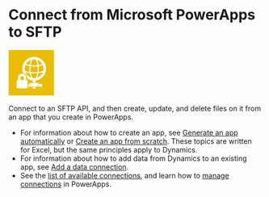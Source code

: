 <properties
	pageTitle="Overview of the SFTP connection | Microsoft PowerApps"
	description="See the available SFTP functions, responses, and examples"
	services=""
	suite="powerapps"
	documentationCenter="" 	
	authors="AFTOwen"
	manager="anneta"
	editor=""
	tags="" />

<tags
ms.service="powerapps"
ms.devlang="na"
ms.topic="article"
ms.tgt_pltfrm="na"
ms.workload="na"
ms.date="04/26/2016"
ms.author="anneta"/>

# Connect from Microsoft PowerApps to SFTP #

![SFTP](./media/connection-sftp/sftpicon.png)

Connect to an SFTP API, and then create, update, and delete files on it from an app that you create in PowerApps.

- For information about how to create an app, see [Generate an app automatically](get-started-create-from-data.md) or [Create an app from scratch](get-started-create-from-blank.md).	These topics are written for Excel, but the same principles apply to Dynamics.
- For information about how to add data from Dynamics to an existing app, see [Add a data connection](add-data-connection.md).
- See the [list of available connections](../connections-list.md), and learn how to [manage connections](../add-manage-connections.md) in PowerApps.

<!--NotAvailableYet
## View the available functions ##
This connection includes the following functions:

| Function Name |  Description |
| --- | --- |
|[GetFileMetadata](connection-sftp.md#getfilemetadata) | Retrieves file metadata from SFTP server using file id |
|[UpdateFile](connection-sftp.md#updatefile) | Updates a file in SFTP server |
|[DeleteFile](connection-sftp.md#deletefile) | Deletes a file from SFTP server |
|[GetFileMetadataByPath](connection-sftp.md#getfilemetadatabypath) | Retrieves file metadata from SFTP server using path |
|[GetFileContentByPath](connection-sftp.md#getfilecontentbypath) | Retrieves file contents from SFTP server using path |
|[GetFileContent](connection-sftp.md#getfilecontent) | Retrieves file contents from SFTP Server using id |
|[CreateFile](connection-sftp.md#createfile) | Uploads a file to SFTP server |
|[CopyFile](connection-sftp.md#copyfile) | Copies a file to SFTP server |
|[OnUpdatedFile](connection-sftp.md#onupdatedfile) | Triggers a flow when a file is added or modified in a SFTP folder |
|[ListFolder](connection-sftp.md#listfolder) | Lists files in a SFTP server folder |
|[ListRootFolder](connection-sftp.md#listrootfolder) | Lists files in the SFTP server root folder |
|[ExtractFolderV2](connection-sftp.md#extractfolderv2) | Extracts an archive file into a folder in FTP server (example: .zip) |


## GetFileMetadata
Get file metadata: Retrieves file metadata from SFTP using file id

#### Input properties

| Name| Data Type|Required|Description|
| ---|---|---|---|
|id|string|yes|Specify the file|

#### Output properties

| Property Name | Data Type | Required | Description |
|---|---|---|---|
|Id|string|No | |
|Name|string|No | |
|DisplayName|string|No | |
|Path|string|No | |
|LastModified|string|No | |
|Size|integer|No | |
|MediaType|string|No | |
|IsFolder|boolean|No | |
|ETag|string|No | |
|FileLocator|string|No | |


## UpdateFile
Update file: Updates file content using SFTP

#### Input properties

| Name| Data Type|Required|Description|
| ---|---|---|---|
|id|string|yes|Specify the file|
|body|string |yes|Content of the file to update in SFTP|

#### Output properties

| Property Name | Data Type | Required | Description |
|---|---|---|---|
|Id|string|No | |
|Name|string|No | |
|DisplayName|string|No | |
|Path|string|No | |
|LastModified|string|No | |
|Size|integer|No | |
|MediaType|string|No | |
|IsFolder|boolean|No | |
|ETag|string|No | |
|FileLocator|string|No | |


## DeleteFile
Delete file: Deletes a file in SFTP

#### Input properties

| Name| Data Type|Required|Description|
| ---|---|---|---|
|id|string|yes|Specify the file|

#### Output properties
None.


## GetFileMetadataByPath
Get file metadata using path: Retrieves file metadata from SFTP using path

#### Input properties

| Name| Data Type|Required|Description|
| ---|---|---|---|
|path|string|yes|Unique path of the file in SFTP|

#### Output properties

| Property Name | Data Type | Required | Description |
|---|---|---|---|
|Id|string|No | |
|Name|string|No | |
|DisplayName|string|No | |
|Path|string|No | |
|LastModified|string|No | |
|Size|integer|No | |
|MediaType|string|No | |
|IsFolder|boolean|No | |
|ETag|string|No | |
|FileLocator|string|No | |


## GetFileContentByPath
Get file content using path: Retrieves file contents from SFTP using path

#### Input properties

| Name| Data Type|Required|Description|
| ---|---|---|---|
|path|string|yes|Unique path of the file in SFTP|

#### Output properties
None.


## GetFileContent
Get file content: Retrieves file contents from SFTP using id

#### Input properties

| Name| Data Type|Required|Description|
| ---|---|---|---|
|id|string|yes|Specify the file|

#### Output properties
None.


## CreateFile
Create file: Uploads a file in SFTP

#### Input properties

| Name| Data Type|Required|Description|
| ---|---|---|---|
|folderPath|string|yes|Unique path of the folder in SFTP|
|name|string|yes|Name of the file|
|body| string |yes|Content of the file to create in SFTP|

#### Output properties

| Property Name | Data Type | Required | Description |
|---|---|---|---|
|Id|string|No | |
|Name|string|No | |
|DisplayName|string|No | |
|Path|string|No | |
|LastModified|string|No | |
|Size|integer|No | |
|MediaType|string|No | |
|IsFolder|boolean|No | |
|ETag|string|No | |
|FileLocator|string|No | |


## CopyFile
Copy file: Copies a file to SFTP

#### Input properties

| Name| Data Type|Required|Description|
| ---|---|---|---|
|source|string|yes|Path to the source file|
|destination|string|yes|Path to the destination file, including file name|
|overwrite|boolean|no|Overwrites the destination file if set to 'true'|

#### Output properties

| Property Name | Data Type | Required | Description |
|---|---|---|---|
|Id|string|No | |
|Name|string|No | |
|DisplayName|string|No | |
|Path|string|No | |
|LastModified|string|No | |
|Size|integer|No | |
|MediaType|string|No | |
|IsFolder|boolean|No | |
|ETag|string|No | |
|FileLocator|string|No | |


## OnUpdatedFile
When a file is added or modified: Triggers a flow when a file is added or modified in SFTP folder

#### Input properties

| Name| Data Type|Required|Description|
| ---|---|---|---|
|folderId|string|yes|Specify a folder|

#### Output properties
None.


## ListFolder
List files in folder: Lists files contained in SFTP folder

#### Input properties

| Name| Data Type|Required|Description|
| ---|---|---|---|
|id|string|yes|Specify the folder|

#### Output properties

| Property Name | Data Type | Required | Description |
|---|---|---|---|
|Id|string|No | |
|Name|string|No | |
|DisplayName|string|No | |
|Path|string|No | |
|LastModified|string|No | |
|Size|integer|No | |
|MediaType|string|No | |
|IsFolder|boolean|No | |
|ETag|string|No | |
|FileLocator|string|No | |


## ListRootFolder
List files in root folder: List the files in the root folder of SFTP

#### Input properties
None.

#### Output properties

| Property Name | Data Type | Required | Description |
|---|---|---|---|
|Id|string|No | |
|Name|string|No | |
|DisplayName|string|No | |
|Path|string|No | |
|LastModified|string|No | |
|Size|integer|No | |
|MediaType|string|No | |
|IsFolder|boolean|No | |
|ETag|string|No | |
|FileLocator|string|No | |


## ExtractFolderV2
Extract folder: Extracts an archive file into a folder using SFTP (example: .zip)

#### Input properties

| Name| Data Type|Required|Description|
| ---|---|---|---|
|source|string|yes|Path to the archive file|
|destination|string|yes|Path to the destination folder|
|overwrite|boolean|no|Overwrites the destination files if set to 'true'|

#### Output properties

| Property Name | Data Type | Required | Description |
|---|---|---|---|
|Id|string|No | |
|Name|string|No | |
|DisplayName|string|No | |
|Path|string|No | |
|LastModified|string|No | |
|Size|integer|No | |
|MediaType|string|No | |
|IsFolder|boolean|No | |
|ETag|string|No | |
|FileLocator|string|No | |
-->
